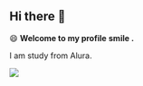 ## Hi there 👋
😄
**Welcome to my profile**
**smile .**

I am study from Alura.

![](https://media1.tenor.com/m/z3WWTVxu8asAAAAC/scooby-doo-guess-who.gif)
